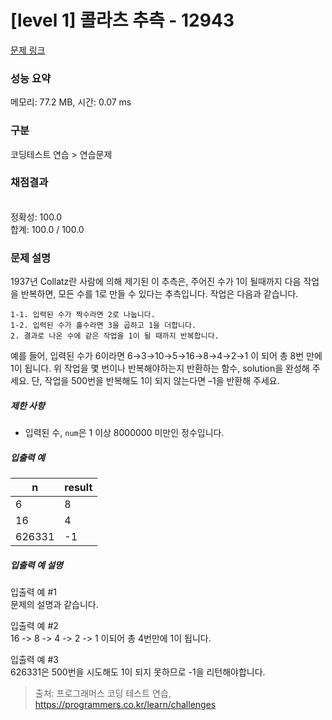 # [level 1] 콜라츠 추측 - 12943 

[문제 링크](https://programmers.co.kr/learn/courses/30/lessons/12943?language=java) 

### 성능 요약

메모리: 77.2 MB, 시간: 0.07 ms

### 구분

코딩테스트 연습 > 연습문제

### 채점결과

<br/>정확성: 100.0<br/>합계: 100.0 / 100.0

### 문제 설명

<p>1937년 Collatz란 사람에 의해 제기된 이 추측은, 주어진 수가 1이 될때까지 다음 작업을 반복하면, 모든 수를 1로 만들 수 있다는 추측입니다. 작업은 다음과 같습니다.</p>
<div class="highlight"><pre class="codehilite"><code>1-1. 입력된 수가 짝수라면 2로 나눕니다. 
1-2. 입력된 수가 홀수라면 3을 곱하고 1을 더합니다.
2. 결과로 나온 수에 같은 작업을 1이 될 때까지 반복합니다.
</code></pre></div>
<p>예를 들어, 입력된 수가 6이라면 6→3→10→5→16→8→4→2→1 이 되어 총 8번 만에 1이 됩니다. 위 작업을 몇 번이나 반복해야하는지 반환하는 함수, solution을 완성해 주세요. 단, 작업을 500번을 반복해도 1이 되지 않는다면 –1을 반환해 주세요.</p>

<h5>제한 사항</h5>

<ul>
<li>입력된 수,  <code>num</code>은 1 이상 8000000 미만인 정수입니다.</li>
</ul>

<h5>입출력 예</h5>
<table class="table">
        <thead><tr>
<th>n</th>
<th>result</th>
</tr>
</thead>
        <tbody><tr>
<td>6</td>
<td>8</td>
</tr>
<tr>
<td>16</td>
<td>4</td>
</tr>
<tr>
<td>626331</td>
<td>-1</td>
</tr>
</tbody>
      </table>
<h5>입출력 예 설명</h5>

<p>입출력 예 #1<br>
문제의 설명과 같습니다.</p>

<p>입출력 예 #2<br>
16 -&gt; 8 -&gt; 4 -&gt; 2 -&gt; 1 이되어 총 4번만에 1이 됩니다.</p>

<p>입출력 예 #3<br>
626331은 500번을 시도해도 1이 되지 못하므로 -1을 리턴해야합니다.</p>


> 출처: 프로그래머스 코딩 테스트 연습, https://programmers.co.kr/learn/challenges